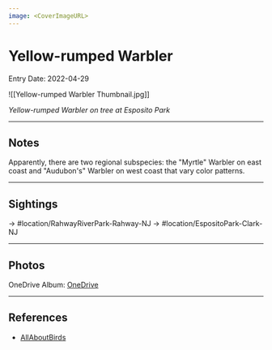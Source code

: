 ```yaml
---
image: <CoverImageURL>
---
```


# Yellow-rumped Warbler
Entry Date: 2022-04-29


![[Yellow-rumped Warbler Thumbnail.jpg]]

*Yellow-rumped Warbler on tree at Esposito Park*

---------------------------------------------------------------
## Notes
Apparently, there are two regional subspecies: the "Myrtle" Warbler on east coast and "Audubon's" Warbler on west coast that vary color patterns.

---------------------------------------------------------------
## Sightings

-> #location/RahwayRiverPark-Rahway-NJ 
-> #location/EspositoPark-Clark-NJ 

---------------------------------------------------------------
## Photos
OneDrive Album: [OneDrive](https://1drv.ms/u/s!AvaIuMdCo_w-2E0YVrmzwx8xpRFX?e=gLI7P2)

---------------------------------------------------------------
## References
- [AllAboutBirds](https://www.allaboutbirds.org/guide/Yellow-rumped_Warbler/overview)